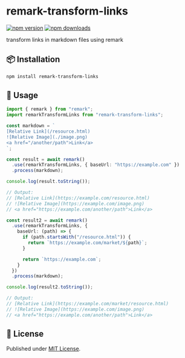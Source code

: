 # remark-transform-links

[![npm version][npm-version-src]][npm-version-href]
[![npm downloads][npm-downloads-src]][npm-downloads-href]

transform links in markdown files using remark

## 📦 Installation

```bash
npm install remark-transform-links
```

## 🚀 Usage

```ts
import { remark } from "remark";
import remarkTransformLinks from "remark-transform-links";

const markdown = `
[Relative Link](/resource.html)
![Relative Image](./image.png)
<a href="/another/path">Link</a>
`;

const result = await remark()
  .use(remarkTransformLinks, { baseUrl: "https://example.com" })
  .process(markdown);

console.log(result.toString());

// Output:
// [Relative Link](https://example.com/resource.html)
// ![Relative Image](https://example.com/image.png)
// <a href="https://example.com/another/path">Link</a>

const result2 = await remark()
  .use(remarkTransformLinks, {
    baseUrl: (path) => {
      if (path.startsWith("/resource.html")) {
        return `https://example.com/market/${path}`;
      }

      return `https://example.com`;
    }
  })
  .process(markdown);

console.log(result2.toString());

// Output:
// [Relative Link](https://example.com/market/resource.html)
// ![Relative Image](https://example.com/image.png)
// <a href="https://example.com/another/path">Link</a>
```

## 📄 License

Published under [MIT License](./LICENSE).

<!-- Badges -->

[npm-version-src]: https://img.shields.io/npm/v/remark-transform-links?style=flat&colorA=18181B&colorB=4169E1
[npm-version-href]: https://npmjs.com/package/remark-transform-links
[npm-downloads-src]: https://img.shields.io/npm/dm/remark-transform-links?style=flat&colorA=18181B&colorB=4169E1
[npm-downloads-href]: https://npmjs.com/package/remark-transform-links
